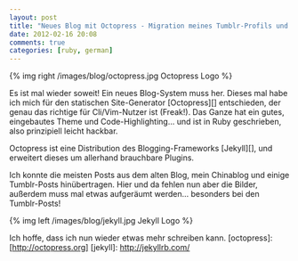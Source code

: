 ```yaml
---
layout: post
title: "Neues Blog mit Octopress - Migration meines Tumblr-Profils und des alten Blogs"
date: 2012-02-16 20:08
comments: true
categories: [ruby, german]
---
```


{% img right /images/blog/octopress.jpg Octopress Logo %}

Es ist mal wieder soweit! Ein neues Blog-System muss her. Dieses mal habe ich mich für den statischen Site-Generator [Octopress][] entschieden, der genau das
richtige für Cli/Vim-Nutzer ist (Freak!). Das Ganze hat ein gutes, eingebautes Theme und Code-Highlighting... und ist in Ruby geschrieben, also prinzipiell leicht hackbar.

Octopress ist eine Distribution des Blogging-Frameworks [Jekyll][], und erweitert dieses um allerhand brauchbare Plugins.


Ich konnte die meisten Posts aus dem alten Blog, mein Chinablog und einige Tumblr-Posts hinübertragen. Hier und da fehlen nun aber die Bilder, außerdem muss mal etwas aufgeräumt werden... besonders bei den Tumblr-Posts!

{% img left /images/blog/jekyll.jpg Jekyll Logo %}

Ich hoffe, dass ich nun wieder etwas mehr schreiben kann.
[octopress]: [http://octopress.org]
[jekyll]: http://jekyllrb.com/
